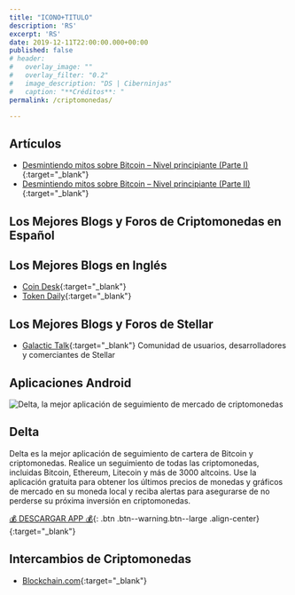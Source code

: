 ```yaml
---
title: "ICONO+TITULO"
description: 'RS'
excerpt: 'RS'
date: 2019-12-11T22:00:00.000+00:00
published: false
# header:
#   overlay_image: ""
#   overlay_filter: "0.2"
#   image_description: "DS | Ciberninjas"
#   caption: "**Créditos**: "
permalink: /criptomonedas/

---
```


## Artículos

* [Desmintiendo mitos sobre Bitcoin – Nivel principiante (Parte I)](https://www.criptonoticias.com/educacion/desmintiendo-mitos-bitcoin-principiante-parte-i/){:target="_blank"}
* [Desmintiendo mitos sobre Bitcoin – Nivel principiante (Parte II)](https://www.criptonoticias.com/educacion/desmintiendo-mitos-bitcoin-principiante-parte-ii/){:target="_blank"}

## Los Mejores Blogs y Foros de Criptomonedas en Español



## Los Mejores Blogs en Inglés

* [Coin Desk](https://www.coindesk.com/){:target="_blank"}
* [Token Daily](https://www.tokendaily.co/){:target="_blank"}

## Los Mejores Blogs y Foros de Stellar

* [Galactic Talk](https://galactictalk.org){:target="_blank"}
Comunidad de usuarios, desarrolladores y comerciantes de Stellar

## Aplicaciones Android

![Delta, la mejor aplicación de seguimiento de mercado de criptomonedas](https://i.ibb.co/Q6nG2bz/image.png)

## Delta

Delta es la mejor aplicación de seguimiento de cartera de Bitcoin y criptomonedas. Realice un seguimiento de todas las criptomonedas, incluidas Bitcoin, Ethereum, Litecoin y más de 3000 altcoins. Use la aplicación gratuita para obtener los últimos precios de monedas y gráficos de mercado en su moneda local y reciba alertas para asegurarse de no perderse su próxima inversión en criptomonedas.

[💰 DESCARGAR APP 💰](https://delta.app/){: .btn .btn--warning.btn--large .align-center}{:target="_blank"}

## Intercambios de Criptomonedas

* [Blockchain.com](https://www.blockchain.com/){:target="_blank"}